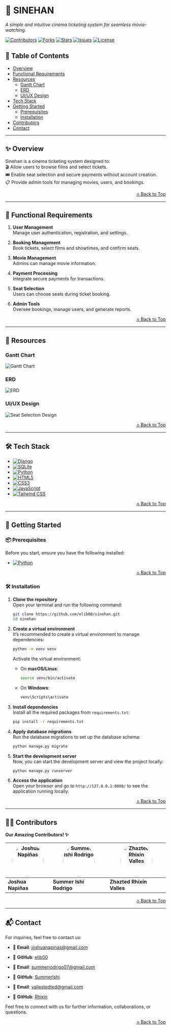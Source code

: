
# 🎥 **SINEHAN**  
*A simple and intuitive cinema ticketing system for seamless movie-watching.*

[![Contributors](https://img.shields.io/badge/Contributors-3-34D399?style=for-the-badge)](https://github.com/elib00/sinehan/graphs/contributors)  [![Forks](https://img.shields.io/badge/Forks-0-3182CE?style=for-the-badge)](https://github.com/elib00/sinehan/network)  [![Stars](https://img.shields.io/badge/Stars-2-FBBF24?style=for-the-badge)](https://github.com/elib00/sinehan/stargazers)  [![Issues](https://img.shields.io/badge/Issues-0-9CA3AF?style=for-the-badge)](https://github.com/elib00/sinehan/issues)  [![License](https://img.shields.io/badge/License-Not%20Specified-DC2626?style=for-the-badge)](https://opensource.org/licenses)

## 📝 **Table of Contents**  

- [Overview](#overview)  
- [Functional Requirements](#functional-requirements)  
- [Resources](#resources)  
  - [Gantt Chart](#gantt-chart)  
  - [ERD](#erd)  
  - [UI/UX Design](#uiux-design)  
- [Tech Stack](#tech-stack)  
- [Getting Started](#getting-started)  
  - [Prerequisites](#prerequisites)  
  - [Installation](#installation)  
- [Contributors](#contributors)  
- [Contact](#contact)

---

## ✨ **Overview**  
Sinehan is a cinema ticketing system designed to:  
🎬 Allow users to browse films and select tickets.  
🎟 Enable seat selection and secure payments without account creation.  
📋 Provide admin tools for managing movies, users, and bookings.  

<div align="right"><a href="#📝-table-of-contents">🔝 Back to Top</a></div>

---

## 🚀 **Functional Requirements**  
1. **User Management**  
   Manage user authentication, registration, and settings.

2. **Booking Management**  
   Book tickets, select films and showtimes, and confirm seats.

3. **Movie Management**  
   Admins can manage movie information.

4. **Payment Processing**  
   Integrate secure payments for transactions.

5. **Seat Selection**  
   Users can choose seats during ticket booking.

6. **Admin Tools**  
   Oversee bookings, manage users, and generate reports.

<div align="right"><a href="#📝-table-of-contents">🔝 Back to Top</a></div>

---

## 📂 **Resources**  

###  **Gantt Chart**  
![Gantt Chart](resources/gantt-chart.png)  

###  **ERD**  
![ERD](resources/erd.png)  

### **UI/UX Design**  
![Seat Selection Design](resources/ui-seat-selection.png)  

<div align="right"><a href="#📝-table-of-contents">🔝 Back to Top</a></div>

---

## 🛠️ **Tech Stack**  

- [![Django](https://img.shields.io/badge/Django-3.2-006400?logo=django&logoColor=white&style=for-the-badge)](https://www.djangoproject.com/)  
- [![SQLite](https://img.shields.io/badge/SQLite-3-003B57?logo=sqlite&logoColor=white&style=for-the-badge)](https://www.sqlite.org/)  
- [![Python](https://img.shields.io/badge/Python-3.9-FF6347?logo=python&logoColor=white&style=for-the-badge)](https://www.python.org/)  
- [![HTML5](https://img.shields.io/badge/HTML5-5-F4A300?logo=html5&logoColor=white&style=for-the-badge)](https://developer.mozilla.org/en-US/docs/Web/HTML)  
- [![CSS3](https://img.shields.io/badge/CSS3-3-1E90FF?logo=css3&logoColor=white&style=for-the-badge)](https://developer.mozilla.org/en-US/docs/Web/CSS)  
- [![JavaScript](https://img.shields.io/badge/JavaScript-ES6-FFD700?logo=javascript&logoColor=black&style=for-the-badge)](https://developer.mozilla.org/en-US/docs/Web/JavaScript)  
- [![Tailwind CSS](https://img.shields.io/badge/Tailwind%20CSS-2.0-8A2BE2?logo=tailwind-css&logoColor=white&style=for-the-badge)](https://tailwindcss.com/)  

<div align="right"><a href="#📝-table-of-contents">🔝 Back to Top</a></div>

---

## 🏁 **Getting Started**  

### 📦 **Prerequisites**  

Before you start, ensure you have the following installed:

- [![Python](https://img.shields.io/badge/Python-3.9-306998?logo=python&logoColor=white&style=for-the-badge)](https://www.python.org/)  

<div align="right"><a href="#📝-table-of-contents">🔝 Back to Top</a></div>

### 🛠️ **Installation**  

1. **Clone the repository**  
   Open your terminal and run the following command:
   ```bash
   git clone https://github.com/elib00/sinehan.git
   cd sinehan
   ```

2. **Create a virtual environment**  
   It’s recommended to create a virtual environment to manage dependencies:
   ```bash
   python -m venv venv
   ```

   Activate the virtual environment:
   - On **macOS/Linux**:
     ```bash
     source venv/bin/activate
     ```
   - On **Windows**:
     ```bash
     venv\Scripts\activate
     ```

3. **Install dependencies**  
   Install all the required packages from `requirements.txt`:
   ```bash
   pip install -r requirements.txt
   ```

4. **Apply database migrations**  
   Run the database migrations to set up the database schema:
   ```bash
   python manage.py migrate
   ```

5. **Start the development server**  
   Now, you can start the development server and view the project locally:
   ```bash
   python manage.py runserver
   ```

6. **Access the application**  
   Open your browser and go to `http://127.0.0.1:8000/` to see the application running locally.

<div align="right"><a href="#📝-table-of-contents">🔝 Back to Top</a></div>

---

## 👨‍💻 **Contributors**  
**Our Amazing Contributors! ✨**

<div align="center">

| <img src="https://avatars.githubusercontent.com/u/119659329?v=4" width="100" style="border-radius:50%;" alt="Joshua Napiñas"> | <img src="https://avatars.githubusercontent.com/u/151008985?v=4" width="100" style="border-radius:50%;" alt="Summer Ishi Rodrigo"> | <img src="https://avatars.githubusercontent.com/u/134621548?v=4" width="100" style="border-radius:50%;" alt="Zhazted Rhixin Valles"> |
|---|---|---|
| **Joshua Napiñas** | **Summer Ishi Rodrigo** | **Zhazted Rhixin Valles** |

</div>

<div align="right"><a href="#📝-table-of-contents">🔝 Back to Top</a></div>

---

## 📬 **Contact**  

For inquiries, feel free to contact us:

- 📧 **Email**: [joshuanapinas@gmail.com](joshuanapinas@gmail.com)  
- 📌 **GitHub**: [elib00](https://github.com/elib00)  

- 📧 **Email**: [summerrodrigo07@gmail.com](summerrodrigo07@gmail.com)  
- 📌 **GitHub**: [SummerIshi](https://github.com/SummerIshi)  

- 📧 **Email**: [vallestedted@gmail.com](vallestedted@gmail.com)  
- 📌 **GitHub**: [Rhixin](https://github.com/Rhixin)

Feel free to connect with us for further information, collaborations, or questions.

<div align="right"><a href="#📝-table-of-contents">🔝 Back to Top</a></div>
